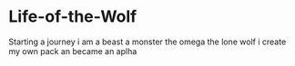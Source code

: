 # Life-of-the-Wolf
Starting a journey
i am a beast 
a monster the omega the lone wolf
i create my own pack an became an aplha
